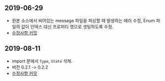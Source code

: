 ## 2019-06-29

- 원본 소스에서 비어있는 message 파일을 파싱할 때 발생하는 에러 수정, Enum 파일의 값이 인덱스 대신 프로퍼티 명으로 셋팅하도록 수정.
- [수정사항 커밋](https://github.com/socar-inc/tsbuf/commit/c1176268271921bafe489832c427d836dbf79e24)

## 2019-08-11

- import 문에서 `Type`, `State` 삭제.
- 버전 0.2.1 -> 0.2.2
- [수정사항 커밋](https://github.com/socar-inc/tsbuf/commit/c51aed37bf2f44cbdf221b4e638e02e6900e0988)
